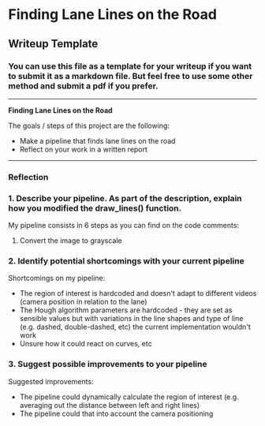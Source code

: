 # **Finding Lane Lines on the Road** 

## Writeup Template

### You can use this file as a template for your writeup if you want to submit it as a markdown file. But feel free to use some other method and submit a pdf if you prefer.

---

**Finding Lane Lines on the Road**

The goals / steps of this project are the following:
* Make a pipeline that finds lane lines on the road
* Reflect on your work in a written report


[//]: # (Image References)

[image1]: ./examples/grayscale.jpg "Grayscale"

---

### Reflection

### 1. Describe your pipeline. As part of the description, explain how you modified the draw_lines() function.

My pipeline consists in 6 steps as you can find on the code comments:

1) Convert the image to grayscale

[image1]: ./pipeline_write_up_images/step_1_grayscale.png "Step 1 - Convert the image to grayscale"


### 2. Identify potential shortcomings with your current pipeline


Shortcomings on my pipeline:

- The region of interest is hardcoded and doesn't adapt to different videos (camera position in relation to the lane)
- The Hough algorithm parameters are hardcoded - they are set as sensible values but with variations in the line shapes
and type of line (e.g. dashed, double-dashed, etc) the current implementation wouldn't work
- Unsure how it could react on curves, etc

### 3. Suggest possible improvements to your pipeline

Suggested improvements:

- The pipeline could dynamically calculate the region of interest (e.g. averaging out the distance between left and right
lines)
- The pipeline could that into account the camera positioning
